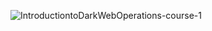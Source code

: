 ![IntroductiontoDarkWebOperations-course-1](https://github.com/freel2545/freel2545.github.io/assets/16851402/f194e9ca-1fbf-40d7-ba3c-e7c6875e7283)
